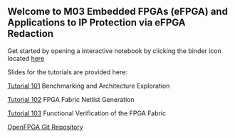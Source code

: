 ## Welcome to M03 Embedded FPGAs (eFPGA) and Applications to IP Protection via eFPGA Redaction

Get started by opening a interactive notebook by clicking the binder icon located [here](https://mybinder.org/v2/gh/Lucaz97/ALICE/main?urlpath=vscode)

Slides for the tutorials are provided here:

[Tutorial 101](https://github.com/lnis-uofu/OpenFPGA_tutorials/blob/main/DATE23/slides/openfpga_tutorial_101.pdf) Benchmarking and Architecture Exploration

[Tutorial 102](https://github.com/lnis-uofu/OpenFPGA_tutorials/blob/main/DATE23/slides/openfpga_tutorial_102.pdf) FPGA Fabric Netlist Generation

[Tutorial 103](https://github.com/lnis-uofu/OpenFPGA_tutorials/blob/main/DATE23/slides/openfpga_tutorial_103.pdf) Functional Verification of the FPGA Fabric

[OpenFPGA Git Repository](https://github.com/lnis-uofu/OpenFPGA)

